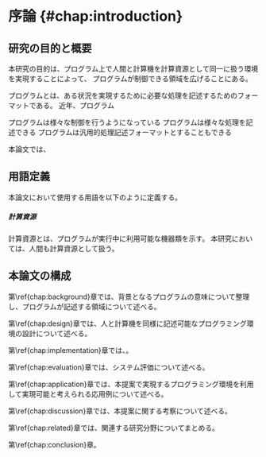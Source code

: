 # 序論 {#chap:introduction}

## 研究の目的と概要

<!-- 目的

- プログラムを書いて制御できるものが増えている
- スマートフォン
- arduino, raspberrypi
- カジュアルにプログラムを書けるようになるだろう
- あらゆる処理をプログラムで書きたい
- プログラムを汎用的な処理記述フォーマットとして利用することができれば便利である
- それは人間も変わらない
- コンピュータ、センサー、アクチュエータ、web、人間、全ての処理を記述できれば
- あらゆる処理をプログラムで記述すること

-->

本研究の目的は、プログラム上で人間と計算機を計算資源として同一に扱う環境を実現することによって、
プログラムが制御できる領域を広げることにある。

プログラムとは、ある状況を実現するために必要な処理を記述するためのフォーマットである。
近年、プログラム


プログラムは様々な制御を行うようになっている
プログラムは様々な処理を記述できる
プログラムは汎用的処理記述フォーマットとすることもできる

<!-- 概要 -->

本論文では、

## 用語定義

本論文において使用する用語を以下のように定義する。

##### 計算資源

計算資源とは、プログラムが実行中に利用可能な機器類を示す。
本研究においては、人間も計算資源として扱う。

## 本論文の構成

第\ref{chap:background}章では、背景となるプログラムの意味について整理し、プログラムが記述する領域について述べる。

第\ref{chap:design}章では、人と計算機を同様に記述可能なプログラミング環境の設計について述べる。

第\ref{chap:implementation}章では、。

第\ref{chap:evaluation}章では、システム評価について述べる。

第\ref{chap:application}章では、本提案で実現するプログラミング環境を利用して実現可能と考えられる応用例について述べる。

第\ref{chap:discussion}章では、本提案に関する考察について述べる。

第\ref{chap:related}章では、関連する研究分野についてまとめる。

第\ref{chap:conclusion}章。
